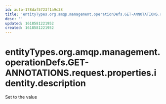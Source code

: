 ```yaml
---
id: auto-178daf5723f1a9c38
title: 'entityTypes.org.amqp.management.operationDefs.GET-ANNOTATIONS.request.properties.identity.description'
desc: ''
updated: 1618581221952
created: 1618581221952
---
```

# entityTypes.org.amqp.management.operationDefs.GET-ANNOTATIONS.request.properties.identity.description

Set to the value 